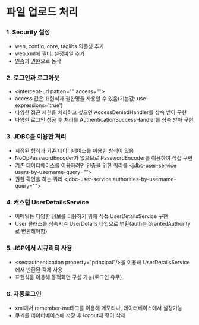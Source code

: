 # 파일 업로드 처리

### 1. Security 설정
- web, config, core, taglibs 의존성 추가
- web.xml에 필터, 설정파일 추가
- <u>인증</u>과 <u>권한</u>으로 동작

### 2. 로그인과 로그아웃
- \<intercept-url patten="" access="">
- access 값은 표현식과 권한명을 사용할 수 있음(기본값: use-expressions='true')
- 다양한 접근 제한을 처리하고 싶으면 AccessDeniedHandler를 상속 받아 구현
- 다양한 로그인 성공 후 처리를 AuthenticationSuccessHandler를 상속 받아 구현

### 3. JDBC를 이용한 처리
- 지정된 형식과 기존 데이터베이스를 이용한 방식이 있음
- NoOpPasswordEncoder가 없으므로 PasswordEncoder를 이용하여 직접 구현
- 기존 데이터베이스를 이용하려면 인증을 위한 쿼리를 \<jdbc-user-service users-by-username-query="">
- 권한 확인을 하는 쿼리 \<jdbc-user-service authorities-by-username-query="">

### 4. 커스텀 UserDetailsService
- 이메일등 다양한 정보를 이용하기 위해 직접 UserDetailsService 구현
- User 클래스를 상속시켜 UserDetails 타입으로 변환(auth는 GrantedAuthority로 변환해야함)

### 5. JSP에서 시큐리티 사용
- \<sec:authentication property="principal"/>을 이용해 UserDetailsService에서 반환된 객체 사용
- 표현식을 이용해 동적화면 구성 가능(로그인 유무)

### 6. 자동로그인
- xml에서 remember-me태그를 이용해 메모리나, 데이터베이스에서 설정가능
- 쿠키를 데이터베이스에 저장 후 logout때 같이 삭제